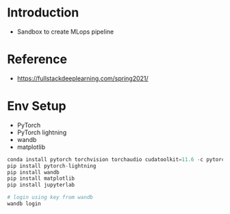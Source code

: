 # Introduction
- Sandbox to create MLops pipeline

# Reference
- https://fullstackdeeplearning.com/spring2021/

# Env Setup
- PyTorch
- PyTorch lightning
- wandb
- matplotlib

```python
conda install pytorch torchvision torchaudio cudatoolkit=11.6 -c pytorch -c conda-forge
pip install pytorch-lightning
pip install wandb
pip install matplotlib
pip install jupyterlab

# login using key from wandb
wandb login
```